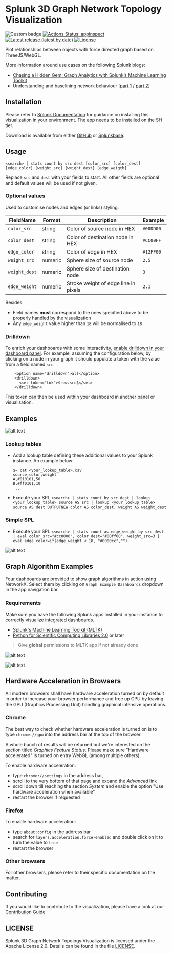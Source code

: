 # Splunk 3D Graph Network Topology Visualization

![Custom badge](https://img.shields.io/endpoint?label=SplunkBase%20Downloads&url=https%3A%2F%2Fsplunkbasebadge.livehybrid.com%2Fv1%2Fdownloads%2F4611%2F)
[![Actions Status: appinspect](https://github.com/splunk/splunk-3D-graph-network-topology-viz/actions/workflows/appinspect.yml/badge.svg)](https://github.com/splunk/splunk-3D-graph-network-topology-viz/actions?query=workflow%3A"AppInspect")
[![Latest release (latest by date)](https://img.shields.io/github/v/release/splunk/splunk-3D-graph-network-topology-viz?label=Latest%20Release)](https://github.com/splunk/splunk-3D-graph-network-topology-viz/releases)
[![License](https://img.shields.io/badge/License-Apache_2.0-yellow.svg)](https://opensource.org/licenses/Apache-2.0)

Plot relationships between objects with force directed graph based on ThreeJS/WebGL.

More information around use cases on the following Splunk blogs:
- [Chasing a Hidden Gem: Graph Analytics with Splunk’s Machine Learning Toolkit](https://www.splunk.com/en_us/blog/machine-learning/chasing-a-hidden-gem-graph-analytics-with-splunk-s-machine-learning-toolkit.html)
- Understanding and baselining network behaviour [[part 1](https://www.splunk.com/en_us/blog/machine-learning/understanding-and-baselining-network-behaviour-using-machine-learning-part-i.html) /  [part 2](https://www.splunk.com/en_us/blog/machine-learning/understanding-and-baselining-network-behaviour-using-machine-learning-part-ii.html)]

## Installation
Please refer to [Splunk Documentation](https://docs.splunk.com/Documentation/AddOns/released/Overview/Installingadd-ons) for guidance on installing this visualization in your environment. The app needs to be installed on the SH tier.

Download is available from either [GitHub](https://github.com/splunk/splunk-3D-graph-network-topology-viz/releases) or [Splunkbase](https://splunkbase.splunk.com/app/4611/).

## Usage
`<search> | stats count by src dest [color_src] [color_dest] [edge_color] [weight_src] [weight_dest] [edge_weigth]`

Replace `src` and `dest` with your fields to start. All other fields are optional and default values will be used if not given.

### Optional values
Used to customise nodes and edges (or links) styling.

| FieldName     | Format  | Description                           | Example   |
|---------------|---------|---------------------------------------|-----------|
| `color_src`   | string  | Color of source node in HEX           | `#00DD00` |
| `color_dest`  | string  | Color of destination node in HEX      | `#CC00FF` |
| `edge_color`  | string  | Color of edge in HEX                  | `#12FF00` |
| `weight_src`  | numeric | Sphere size of source node            | `2.5`     |
| `weight_dest` | numeric | Sphere size of destination node       | `3`       |
| `edge_weight` | numeric | Stroke weight of edge line in pixels  | `2.1`     |

Besides:
* Field names **must** correspond to the ones specified above to be properly handled by the visualization
* Any `edge_weight` value higher than `18` will be normalised to `18`

### Drilldown
To enrich your dashboards with some interactivity, [enable drilldown in your dashboard panel](https://docs.splunk.com/Documentation/Splunk/latest/Viz/DrilldownIntro#Access_the_drilldown_editor). For example, assuming the configuration below, by clicking on a node in your graph it should populate a token with the value from a field named `src`.

        <option name="drilldown">all</option>
        <drilldown>
          <set token="tok">$row.src$</set>
        </drilldown>

This token can then be used within your dashboard in another panel or visualisation. 

## Examples
![alt text](assets/images/splunk-3D-graph-network-topology-viz-screen-3.png "Screenshot")

### Lookup tables
* Add a lookup table defining these additional values to your Splunk instance. An example below:

    ```
    $~ cat <your_lookup_table>.csv
    source,color,weight
    A,#010101,50
    B,#ff0101,10
    ...
    ```

* Execute your SPL
    `<search> | stats count by src dest | lookup <your_lookup_table> source AS src | lookup <your_lookup_table> source AS dest OUTPUTNEW color AS color_dest, weight AS weight_dest`

### Simple SPL
* Execute your SPL
    `<search> | stats count as edge_weight by src dest | eval color_src="#cc0000", color_dest="#00ff00", weight_src=3 | eval edge_color=if(edge_weight < 18, "#0000cc","")`

![alt text](assets/images/splunk-3D-graph-network-topology-viz-screen-4.png "Example of colored nodes generated by simple SPL")

## Graph Algorithm Examples

Four dashboards are provided to show graph algorithms in action using NetworkX. Select them by clicking on `Graph Example Dashboards` dropdown in the app navigation bar.

### Requirements
Make sure you have the following Splunk apps installed in your instance to correctly visualize integrated dashboards.
* [Splunk's Machine Learning Toolkit (MLTK)](https://splunkbase.splunk.com/app/2890)
* [Python for Scientific Computing Libraries 2.0](https://splunkbase.splunk.com/app/2882/) or later

> Give **global** permissions to MLTK app if not already done 

![alt text](assets/images/splunk-3D-graph-network-topology-viz-screen-1.png "Graph Analysis Example of Bitcoin Transactions")

![alt text](assets/images/splunk-3D-graph-network-topology-viz-screen-2.png "Graph Analysis Example for Label Propagation Algorithm")

## Hardware Acceleration in Browsers
All modern browsers shall have hardware acceleration turned on by default in order to increase your browser performance and free up CPU by leaving the GPU (Graphics Processing Unit) handling graphical intensive operations.

### Chrome
The best way to check whether hardware acceleration is turned on is to type `chrome://gpu` into the address bar at the top of the browser.

A whole bunch of results will be returned but we're interested on the section titled _Graphics Feature Status_. Please make sure "Hardware accelerated" is turned on entry WebGL (among multiple others).

To enable hardware acceleration:
* type `chrome://settings` in the address bar,
* scroll to the very bottom of that page and expand the _Advanced_ link
* scroll down till reaching the section _System_ and enable the option "Use hardware acceleration when available"
* restart the browser if requested

### Firefox
To enable hardware acceleration:
* type `about:config` in the address bar
* search for `layers.acceleration.force-enabled` and double click on it to turn the value to `true`
* restart the browser

### Other browsers
For other browsers, please refer to their specific documentation on the matter.

## Contributing
If you would like to contribute to the visualization, please have a look at our [Contribution Guide](CONTRIBUTING.md)

## LICENSE
Splunk 3D Graph Network Topology Visualization is licensed under the Apache License 2.0. Details can be found in the file [LICENSE](./packages/splunk-3D-graph-network-topology-viz/LICENSE).